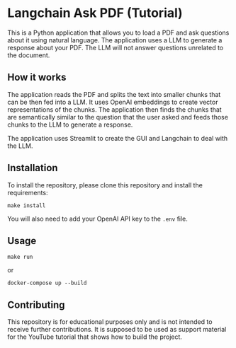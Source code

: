 # Langchain Ask PDF (Tutorial)

This is a Python application that allows you to load a PDF and ask questions about it using natural language. The application uses a LLM to generate a response about your PDF. The LLM will not answer questions unrelated to the document.

## How it works

The application reads the PDF and splits the text into smaller chunks that can be then fed into a LLM. It uses OpenAI embeddings to create vector representations of the chunks. The application then finds the chunks that are semantically similar to the question that the user asked and feeds those chunks to the LLM to generate a response.

The application uses Streamlit to create the GUI and Langchain to deal with the LLM.


## Installation

To install the repository, please clone this repository and install the requirements:

```
make install
```

You will also need to add your OpenAI API key to the `.env` file.

## Usage

```
make run
```

or 

```
docker-compose up --build
```

## Contributing

This repository is for educational purposes only and is not intended to receive further contributions. It is supposed to be used as support material for the YouTube tutorial that shows how to build the project.


